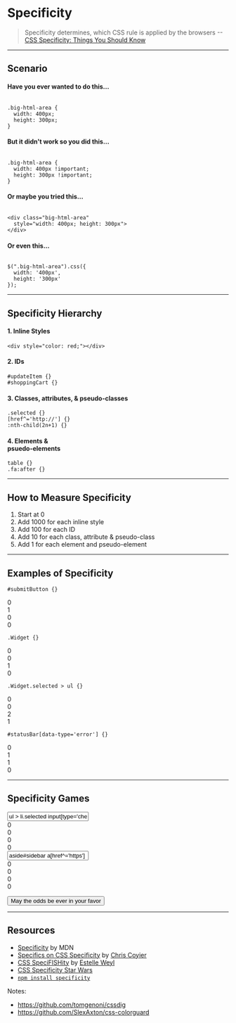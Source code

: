 # Specificity
<!-- .slide: data-state="backEndBrian juniorJacob" -->

> Specificity determines, which CSS rule is applied by the browsers --[CSS Specificity: Things You Should Know](http://www.smashingmagazine.com/2007/07/27/css-specificity-things-you-should-know/)

------

## Scenario
<!-- .slide: data-state="backEndBrian juniorJacob" -->

<div class="Split">
  <div class="Split-column">
    <div class="fragment">
      <h4>Have you ever wanted to do this...</h4>
      <pre class="language-css"><code>
.big-html-area {
  width: 400px;
  height: 300px;
}</code></pre>
    </div>
    <div class="fragment">
      <h4>But it didn't work so you did this...</h4>
      <pre class="language-css"><code>
.big-html-area {
  width: 400px !important;
  height: 300px !important;
}</code></pre>
    </div>
  </div>
  <div class="Split-column">
    <div class="fragment">
      <h4>Or maybe you tried this...</h4>
      <pre class="language-markup"><code>
&lt;div class="big-html-area"
  style="width: 400px; height: 300px"&gt;
&lt;/div&gt;</code></pre>
    </div>
    <div class="fragment">
      <h4>Or even this...</h4>
      <pre class="language-javascript"><code>
$(".big-html-area").css({
  width: '400px',
  height: '300px'
});</code></pre>
    </div>
  </div>
</div>

------

## Specificity Hierarchy
<!-- .slide: data-state="backEndBrian juniorJacob" -->

<div class="Split">
  <div class="Split-column">
    <div class="fragment">
      <h4>1. Inline Styles</h4>
      <pre class="language-markup"><code>&lt;div style="color: red;"&gt;&lt;/div&gt;</code></pre>
    </div>
    <div class="fragment">
      <h4>2. IDs</h4>
      <pre class="language-css"><code>#updateItem {}
#shoppingCart {}</code></pre>
    </div>
  </div>
  <div class="Split-column">
    <div class="fragment">
      <h4>3. Classes, attributes, & pseudo-classes</h4>
      <pre class="language-css"><code>.selected {}
[href^='http://'] {}
:nth-child(2n+1) {}</code></pre>
    </div>
    <div class="fragment">
      <h4>4. Elements & <br /> psuedo-elements</h4>
      <pre class="language-css"><code>table {}
.fa:after {}</code></pre>
    </div>
  </div>
</div>

------

## How to Measure Specificity
<!-- .slide: data-state="backEndBrian juniorJacob" -->

1. Start at 0
2. Add 1000 for each inline style
3. Add 100 for each ID
4. Add 10 for each class, attribute & pseudo-class
5. Add 1 for each element and pseudo-element

------

## Examples of Specificity
<!-- .slide: data-state="backEndBrian juniorJacob" -->

<div class="Split">
  <div class="Split-column">
    <div class="fragment">
      <pre class="language-css"><code>#submitButton {}</code></pre>
      <div class="Specificity">
        <div class="Specificity-score">
          <div class="Specificity-value Specificity-value--inline">0</div>
          <div class="Specificity-value Specificity-value--ids">1</div>
          <div class="Specificity-value Specificity-value--classes">0</div>
          <div class="Specificity-value Specificity-value--elements">0</div>
        </div>
      </div>
    </div>
    <div class="fragment">
      <pre class="language-css"><code>.Widget {}</code></pre>
      <div class="Specificity">
        <div class="Specificity-score">
          <div class="Specificity-value Specificity-value--inline">0</div>
          <div class="Specificity-value Specificity-value--ids">0</div>
          <div class="Specificity-value Specificity-value--classes">1</div>
          <div class="Specificity-value Specificity-value--elements">0</div>
        </div>
      </div>
    </div>
  </div>
  <div class="Split-column">
    <div class="fragment">
      <pre class="language-css"><code>.Widget.selected > ul {}</code></pre>
      <div class="Specificity">
        <div class="Specificity-score">
          <div class="Specificity-value Specificity-value--inline">0</div>
          <div class="Specificity-value Specificity-value--ids">0</div>
          <div class="Specificity-value Specificity-value--classes">2</div>
          <div class="Specificity-value Specificity-value--elements">1</div>
        </div>
      </div>
    </div>
    <div class="fragment">
      <pre class="language-css"><code>#statusBar[data-type='error'] {}</code></pre>
      <div class="Specificity">
        <div class="Specificity-score">
          <div class="Specificity-value Specificity-value--inline">0</div>
          <div class="Specificity-value Specificity-value--ids">1</div>
          <div class="Specificity-value Specificity-value--classes">1</div>
          <div class="Specificity-value Specificity-value--elements">0</div>
        </div>
      </div>
    </div>
  </div>
</div>

------

## Specificity Games
<!-- .slide: data-state="specificity backEndBrian juniorJacob midLevelMelissa" data-background="imgs/the-hunger-games.jpeg" -->

<div class="SpecificityGame">
  <div class="Specificity">
    <input class="Specificity-input" value="ul > li.selected input[type='checkbox']" />
    <div class="Specificity-score">
      <div class="Specificity-value Specificity-value--inline">0</div>
      <div class="Specificity-value Specificity-value--ids">0</div>
      <div class="Specificity-value Specificity-value--classes">0</div>
      <div class="Specificity-value Specificity-value--elements">0</div>
    </div>  
  </div>

  <div class="Specificity">
    <input class="Specificity-input" value="aside#sidebar a[href^='https']" />
    <div class="Specificity-score">
      <div class="Specificity-value Specificity-value--inline">0</div>
      <div class="Specificity-value Specificity-value--ids">0</div>
      <div class="Specificity-value Specificity-value--classes">0</div>
      <div class="Specificity-value Specificity-value--elements">0</div>
    </div>  
  </div>

  <button>May the odds be ever in your favor</button>
</div>

------

## Resources
<!-- .slide: data-state="backEndBrian juniorJacob midLevelMelissa" -->

* [Specificity](https://developer.mozilla.org/en-US/docs/Web/CSS/Specificity) by MDN
* [Specifics on CSS Specificity](https://css-tricks.com/specifics-on-css-specificity/) by [Chris Coyier](http://twitter.com/chriscoyier)
* [CSS SpeciFISHity](http://www.standardista.com/css3/css-specificity/) by [Estelle Weyl](http://twitter.com/estellevw)
* [CSS Specificity Star Wars](http://www.stuffandnonsense.co.uk/archives/css_specificity_wars.html)
* [`npm install specificity`](https://github.com/keeganstreet/specificity)

Notes:

* https://github.com/tomgenoni/cssdig
* https://github.com/SlexAxton/css-colorguard
